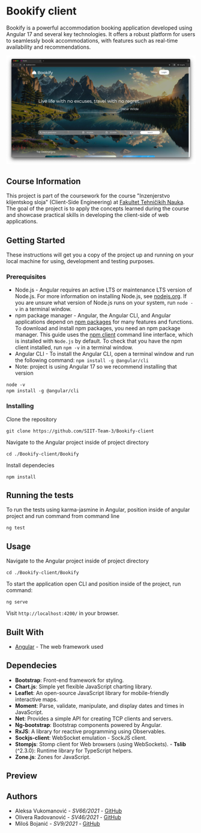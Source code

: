 # Bookify client

Bookify is a powerful accommodation booking application developed using Angular 17 and several key technologies. It offers a robust platform for users to seamlessly book accommodations, with features such as real-time availability and recommendations.

![Home](images/home.png)

## Course Information
This project is part of the coursework for the course "Inzenjerstvo klijentskog sloja" (Client-Side Engineering) at [Fakultet Tehničikih Nauka](https://www.ftn.uns.ac.rs/). The goal of the project is to apply the concepts learned during the course and showcase practical skills in developing the client-side of web applications.

## Getting Started

These instructions will get you a copy of the project up and running on your local machine for using, development and testing purposes. 

### Prerequisites

- Node.js - Angular requires an active LTS or maintenance LTS version of Node.js. For more information on installing Node.js, see [nodejs.org](https://nodejs.org/ "Nodejs.org"). If you are unsure what version of Node.js runs on your system, run `node -v` in a terminal window.
- npm package manager - Angular, the Angular CLI, and Angular applications depend on [npm packages](https://docs.npmjs.com/getting-started/what-is-npm) for many features and functions. To download and install npm packages, you need an npm package manager. This guide uses the [npm client](https://docs.npmjs.com/cli/install) command line interface, which is installed with `Node.js` by default. To check that you have the npm client installed, run `npm -v` in a terminal window.
- Angular CLI - To install the Angular CLI, open a terminal window and run the following command: `npm install -g @angular/cli`
- Note: project is using Angular 17 so we recommend installing that version 

```shell
node -v
npm install -g @angular/cli
```

### Installing

Clone the repository

```shell
git clone https://github.com/SIIT-Team-3/Bookify-client
```

Navigate to the Angular project inside of project directory

```shell
cd ./Bookify-client/Bookify
```

Install dependecies

```shell
npm install
```
## Running the tests

To run the tests using karma-jasmine in Angular, position inside of angular project and run command from command line

```shell
ng test
```

## Usage

Navigate to the Angular project inside of project directory

```shell
cd ./Bookify-client/Bookify
```

To start the application open CLI and position inside of the project, run command:

```shell
ng serve
```

Visit `http://localhost:4200/` in your browser.
## Built With

* [Angular](https://angular.dev/) - The web framework used

## Dependecies

- **Bootstrap**: Front-end framework for styling.
- **Chart.js**: Simple yet flexible JavaScript charting library. 
- **Leaflet**: An open-source JavaScript library for mobile-friendly interactive maps.
- **Moment**: Parse, validate, manipulate, and display dates and times in JavaScript.
- **Net**: Provides a simple API for creating TCP clients and servers. 
- **Ng-bootstrap**: Bootstrap components powered by Angular.
- **RxJS**: A library for reactive programming using Observables. 
- **Sockjs-client**: WebSocket emulation - SockJS client. 
- **Stompjs**: Stomp client for Web browsers (using WebSockets). - **Tslib** (^2.3.0): Runtime library for TypeScript helpers. 
- **Zone.js**: Zones for JavaScript.

## Preview


## Authors

* Aleksa Vukomanović - *SV66/2021* - [GitHub](https://github.com/aleksaaaa02)
* Olivera Radovanović - *SV46/2021* - [GitHub](https://github.com/Olivera2708)
* Miloš Bojanić - *SV9/2021* - [GitHub](https://github.com/milosbojanic)
